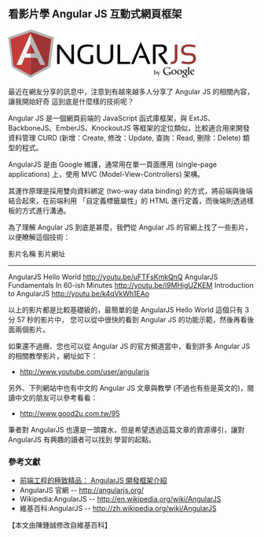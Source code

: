 ## 看影片學 Angular JS 互動式網頁框架

![](../img/AngularJS-large.png)

最近在網友分享的訊息中，注意到有越來越多人分享了 Angular JS 的相關內容，讓我開始好奇
這到底是什麼樣的技術呢？

Angular JS 是一個網頁前端的 JavaScript 函式庫框架，與 ExtJS、BackboneJS、EmberJS、KnockoutJS 
等框架的定位類似，比較適合用來開發資料管理  CURD (新增：Create, 修改：Update, 查詢：Read, 刪除：Delete) 
類型的程式。

AngularJS 是由 Google 維護，通常用在單一頁面應用 (single-page applications) 上，使用 
MVC (Model-View-Controllers) 架構。

其運作原理是採用雙向資料綁定 (two-way data binding) 的方式，將前端與後端結合起來，在前端利用
「自定義標籤屬性」的 HTML 進行定義，而後端則透過樣板的方式進行溝通。

為了理解 Angular JS 到底是甚麼，我們從  Angular JS 的官網上找了一些影片，以便瞭解這個技術：

影片名稱                                    影片網址
----------------------------------------    ----------------------------------
AngularJS Hello World                       <http://youtu.be/uFTFsKmkQnQ>
AngularJS Fundamentals In 60-ish Minutes    <http://youtu.be/i9MHigUZKEM>
Introduction to AngularJS					<http://youtu.be/k4qVkWh1EAo>

以上的影片都是比較基礎級的，最簡單的是 AngularJS Hello World 這個只有 3 分 57 秒的影片中，
您可以從中很快的看到 Angular JS 的功能示範，然後再看後面兩個影片。

如果還不過癮、您也可以從 Angular JS 的官方頻道當中，看到許多 Angular JS 的相關教學影片，網址如下：

* <http://www.youtube.com/user/angularjs>

另外、下列網站中也有中文的 Angular JS 文章與教學 (不過也有些是英文的)，閱讀中文的朋友可以參考看看：

* <http://www.good2u.com.tw/95> 

筆者對 AngularJS 也還是一頭霧水，但是希望透過這篇文章的資源導引，讓對 AngularJS 有興趣的讀者可以找到
學習的起點。

### 參考文獻
* [前端工程的極致精品： AngularJS 開發框架介紹](http://blog.miniasp.com/post/2013/04/24/Front-end-Engineering-Fineart-An-Introduction-to-AngularJS.aspx)
* AngularJS 官網 -- <http://angularjs.org/>
* Wikipedia:AngularJS -- <http://en.wikipedia.org/wiki/AngularJS>
* 維基百科:AngularJS -- <http://zh.wikipedia.org/wiki/AngularJS>

【本文由陳鍾誠修改自維基百科】

